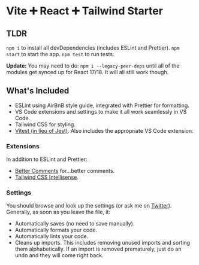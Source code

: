 # Vite ➕ React ➕ Tailwind Starter

## TLDR

`npm i` to install all devDependencies (includes ESLint and Prettier). `npm start` to start the app. `npm test` to run tests.

**Update:** You may need to do: `npm i --legacy-peer-deps` until all of the modules get synced up for React 17/18. It will all still work though.

## What's Included

- ESLint using AirBnB style guide, integrated with Prettier for formatting.
- VS Code extensions and settings to make it all work seamlessly in VS Code.
- Tailwind CSS for styling.
- [Vitest (in lieu of Jest)](https://vitest.dev/guide/comparisons.html#jest). Also includes the appropriate VS Code extension.

### Extensions

In addition to ESLint and Prettier:

- [Better Comments](https://marketplace.visualstudio.com/items?itemName=aaron-bond.better-comments) for...better comments.
- [Tailwind CSS Intellisense](https://marketplace.visualstudio.com/items?itemName=bradlc.vscode-tailwindcss).

### Settings

You should browse and look up the settings (or ask me on [Twitter](https://twitter.com/GoCodeFinity)). Generally, as soon as you leave the file, it:

- Automatically saves (no need to save manually).
- Automatically formats your code.
- Automatically lints your code.
- Cleans up imports. This includes removing unused imports and sorting them alphabetically. If an import is removed prematurely, just do an undo and they will come right back.
